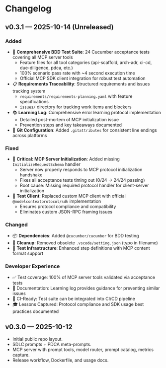 # Changelog

## v0.3.1 — 2025-10-14 (Unreleased)

### Added

- 🎯 **Comprehensive BDD Test Suite**: 24 Cucumber acceptance tests covering all MCP server tools
  - Feature files for all tool categories (api-scaffold, arch-adr, ci-cd, due-diligence, pdca, etc.)
  - 100% scenario pass rate with ~4 second execution time
  - Official MCP SDK client integration for robust test automation
- 📋 **Requirements Traceability**: Structured requirements and issues tracking system
  - `requirements/requirements-planning.yaml` with feature specifications
  - `issues/` directory for tracking work items and blockers
- 📚 **Learning Log**: Comprehensive error learning protocol implementation
  - Detailed post-mortem of MCP initialization issue
  - Prevention steps and key takeaways documented
- 🔧 **Git Configuration**: Added `.gitattributes` for consistent line endings across platforms

### Fixed

- 🐛 **Critical: MCP Server Initialization**: Added missing `InitializeRequestSchema` handler
  - Server now properly responds to MCP protocol initialization handshake
  - Fixes all acceptance tests timing out (0/24 → 24/24 passing)
  - Root cause: Missing required protocol handler for client-server initialization
- 🔌 **Test Client**: Replaced custom MCP client with official `@modelcontextprotocol/sdk` implementation
  - Ensures protocol compliance and compatibility
  - Eliminates custom JSON-RPC framing issues

### Changed

- 📦 **Dependencies**: Added `@cucumber/cucumber` for BDD testing
- 🧹 **Cleanup**: Removed obsolete `.vscode/setting.json` (typo in filename)
- 📝 **Test Infrastructure**: Enhanced step definitions with MCP content format support

### Developer Experience

- ✅ Test coverage: 100% of MCP server tools validated via acceptance tests
- 📖 Documentation: Learning log provides guidance for preventing similar issues
- 🚀 CI-Ready: Test suite can be integrated into CI/CD pipeline
- 🎓 Lessons Captured: Protocol compliance and SDK usage best practices documented


## v0.3.0 — 2025-10-12

- Initial public repo layout.
- SDLC prompts + PDCA meta-prompts.
- MCP server with prompt tools, model router, prompt catalog, metrics capture.
- Release workflow, Dockerfile, and usage docs.


